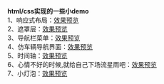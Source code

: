 **html/css实现的一些小demo** <br>
1、响应式布局：[效果预览](https://5iris5.github.io/Practice/media.html) <br>
2、遮罩层：[效果预览](https://5iris5.github.io/Practice/overlay.html) <br> 
3、导航栏菜单：[效果预览](https://5iris5.github.io/Practice/Navigation%20bar.html) <br>
4、仿车辆导航界面：[效果预览](https://5iris5.github.io/Practice/nav_car.html) <br>
5、时间轴：[效果预览](https://5iris5.github.io/Practice/timeline.html) <br>
6、心情不好的时候,就给自己下场流星雨吧：[效果预览](https://5iris5.github.io/Practice/stars.html) <br>
7、小灯泡：[效果预览](https://5iris5.github.io/Practice/bulb.html) <br>
